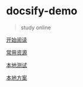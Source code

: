 # docsify-demo

> study online

[开始阅读](#docsify-demo)

[常用资源](#docsify-demo)

[本地测试](#docsify-demo)

[本地方案](#/docsify-demo)





